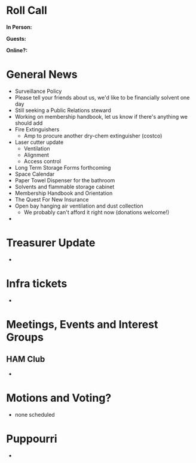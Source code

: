 # Roll Call
**In Person:** 

**Guests:** 

**Online?:** 
# General News
  - Surveillance Policy
  - Please tell your friends about us, we'd like to be financially solvent one day
  - Still seeking a Public Relations steward
  - Working on membership handbook, let us know if there's anything we should add
  - Fire Extinguishers
    - Amp to procure another dry-chem extinguisher (costco)
  - Laser cutter update
    - Ventilation
    - Alignment
    - Access control 
  - Long Term Storage Forms forthcoming
  - Space Calendar
  - Paper Towel Dispenser for the bathroom
  - Solvents and flammable storage cabinet
  - Membership Handbook and Orientation
  - The Quest For New Insurance
  - Open bay hanging air ventilation and dust collection
    - We probably can't afford it right now (donations welcome!)
  -  
# Treasurer Update
  -
# Infra tickets
  -
# Meetings, Events and Interest Groups
## HAM Club
  -
# Motions and Voting?
  - none scheduled
# Puppourri
  - 
